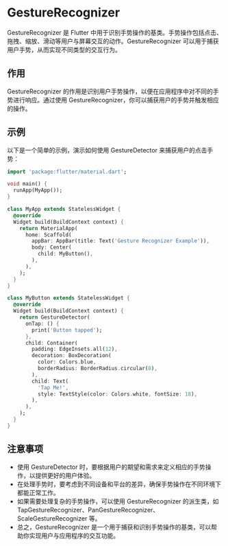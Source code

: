 # GestureRecognizer

GestureRecognizer 是 Flutter 中用于识别手势操作的基类。手势操作包括点击、拖拽、缩放、滑动等用户与屏幕交互的动作。GestureRecognizer 可以用于捕获用户手势，从而实现不同类型的交互行为。

## 作用

GestureRecognizer 的作用是识别用户手势操作，以便在应用程序中对不同的手势进行响应。通过使用 GestureRecognizer，你可以捕获用户的手势并触发相应的操作。

## 示例

以下是一个简单的示例，演示如何使用 GestureDetector 来捕获用户的点击手势：

```dart
import 'package:flutter/material.dart';

void main() {
  runApp(MyApp());
}

class MyApp extends StatelessWidget {
  @override
  Widget build(BuildContext context) {
    return MaterialApp(
      home: Scaffold(
        appBar: AppBar(title: Text('Gesture Recognizer Example')),
        body: Center(
          child: MyButton(),
        ),
      ),
    );
  }
}

class MyButton extends StatelessWidget {
  @override
  Widget build(BuildContext context) {
    return GestureDetector(
      onTap: () {
        print('Button tapped');
      },
      child: Container(
        padding: EdgeInsets.all(12),
        decoration: BoxDecoration(
          color: Colors.blue,
          borderRadius: BorderRadius.circular(8),
        ),
        child: Text(
          'Tap Me!',
          style: TextStyle(color: Colors.white, fontSize: 18),
        ),
      ),
    );
  }
}
```

## 注意事项

- 使用 GestureDetector 时，要根据用户的期望和需求来定义相应的手势操作，以提供更好的用户体验。
- 在处理手势时，要考虑到不同设备和平台的差异，确保手势操作在不同环境下都能正常工作。
- 如果需要处理复杂的手势操作，可以使用 GestureRecognizer 的派生类，如 TapGestureRecognizer、PanGestureRecognizer、ScaleGestureRecognizer 等。
- 总之，GestureRecognizer 是一个用于捕获和识别手势操作的基类，可以帮助你实现用户与应用程序的交互功能。
